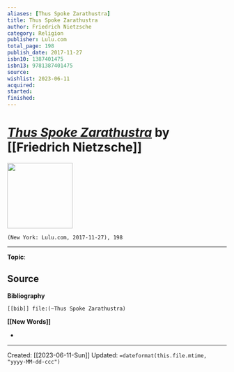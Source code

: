 ```yaml
---
aliases: [Thus Spoke Zarathustra]
title: Thus Spoke Zarathustra
author: Friedrich Nietzsche
category: Religion
publisher: Lulu.com
total_page: 198
publish_date: 2017-11-27
isbn10: 1387401475
isbn13: 9781387401475
source: 
wishlist: 2023-06-11
acquired: 
started: 
finished: 
---
```

# *[Thus Spoke Zarathustra]()* by [[Friedrich Nietzsche]]

<img src="http://books.google.com/books/content?id=0DFBDwAAQBAJ&printsec=frontcover&img=1&zoom=1&edge=curl&source=gbs_api" width=150>

`(New York: Lulu.com, 2017-11-27), 198`



--- 
**Topic**: 

**Source**
- 

**Bibliography**

```query
[[bib]] file:(~Thus Spoke Zarathustra)
```
 

**[[New Words]]**

- 

---
Created: [[2023-06-11-Sun]]
Updated: `=dateformat(this.file.mtime, "yyyy-MM-dd-ccc")`
